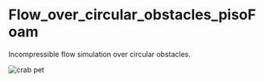 # Flow_over_circular_obstacles_pisoFoam
Incompressible flow simulation over circular obstacles. 



![crab pet](https://vk.com/video435728588_456239346)
